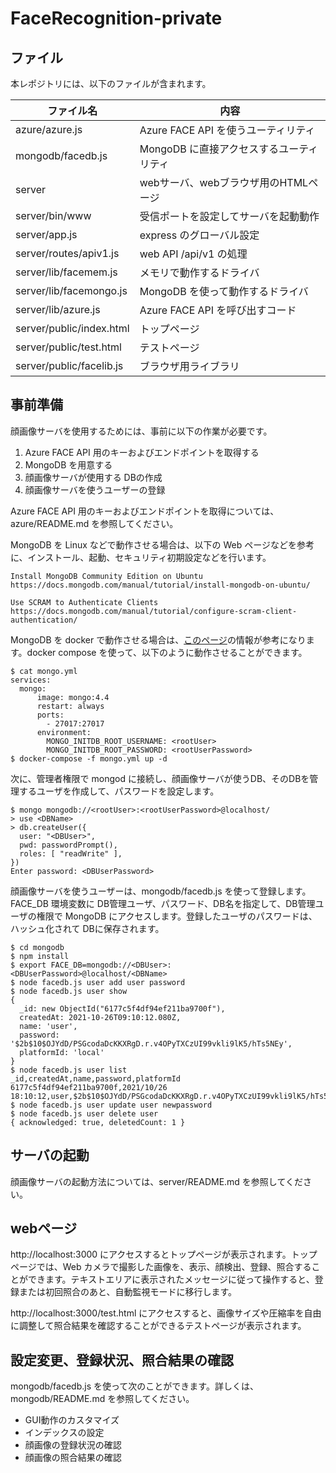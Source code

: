 # FaceRecognition-private

## ファイル

本レポジトリには、以下のファイルが含まれます。

| ファイル名 | 内容 |
| ---------- | ---- |
| azure/azure.js | Azure FACE API を使うユーティリティ |
| mongodb/facedb.js | MongoDB に直接アクセスするユーティリティ |
| server | webサーバ、webブラウザ用のHTMLページ |
| server/bin/www | 受信ポートを設定してサーバを起動動作 |
| server/app.js | express のグローバル設定 |
| server/routes/apiv1.js | web API /api/v1 の処理 |
| server/lib/facemem.js | メモリで動作するドライバ |
| server/lib/facemongo.js | MongoDB を使って動作するドライバ |
| server/lib/azure.js | Azure FACE API を呼び出すコード |
| server/public/index.html | トップページ |
| server/public/test.html | テストページ |
| server/public/facelib.js | ブラウザ用ライブラリ |

## 事前準備

顔画像サーバを使用するためには、事前に以下の作業が必要です。

1. Azure FACE API 用のキーおよびエンドポイントを取得する
2. MongoDB を用意する
3. 顔画像サーバが使用する DBの作成
4. 顔画像サーバを使うユーザーの登録

Azure FACE API 用のキーおよびエンドポイントを取得については、azure/README.md を参照してください。

MongoDB を Linux などで動作させる場合は、以下の Web ページなどを参考に、インストール、起動、セキュリティ初期設定などを行います。

```
Install MongoDB Community Edition on Ubuntu
https://docs.mongodb.com/manual/tutorial/install-mongodb-on-ubuntu/

Use SCRAM to Authenticate Clients
https://docs.mongodb.com/manual/tutorial/configure-scram-client-authentication/
```

MongoDB を docker で動作させる場合は、[このページ](https://hub.docker.com/_/mongo)の情報が参考になります。docker compose を使って、以下のように動作させることができます。

```
$ cat mongo.yml
services:
  mongo:
      image: mongo:4.4
      restart: always
      ports:
        - 27017:27017
      environment:
        MONGO_INITDB_ROOT_USERNAME: <rootUser>
        MONGO_INITDB_ROOT_PASSWORD: <rootUserPassword>
$ docker-compose -f mongo.yml up -d
```

次に、管理者権限で mongod に接続し、顔画像サーバが使うDB、そのDBを管理するユーザを作成して、パスワードを設定します。

```
$ mongo mongodb://<rootUser>:<rootUserPassword>@localhost/
> use <DBName>
> db.createUser({
  user: "<DBUser>",
  pwd: passwordPrompt(),
  roles: [ "readWrite" ],
})
Enter password: <DBUserPassword>
```

顔画像サーバを使うユーザーは、mongodb/facedb.js を使って登録します。FACE_DB 環境変数に DB管理ユーザ、パスワード、DB名を指定して、DB管理ユーザの権限で MongoDB にアクセスします。登録したユーザのパスワードは、ハッシュ化されて DBに保存されます。

```
$ cd mongodb
$ npm install
$ export FACE_DB=mongodb://<DBUser>:<DBUserPassword>@localhost/<DBName>
$ node facedb.js user add user password
$ node facedb.js user show
{
  _id: new ObjectId("6177c5f4df94ef211ba9700f"),
  createdAt: 2021-10-26T09:10:12.080Z,
  name: 'user',
  password: '$2b$10$OJYdD/PSGcodaDcKKXRgD.r.v4OPyTXCzUI99vkli9lK5/hTs5NEy',
  platformId: 'local'
}
$ node facedb.js user list
_id,createdAt,name,password,platformId
6177c5f4df94ef211ba9700f,2021/10/26 18:10:12,user,$2b$10$OJYdD/PSGcodaDcKKXRgD.r.v4OPyTXCzUI99vkli9lK5/hTs5NEy,local
$ node facedb.js user update user newpassword
$ node facedb.js user delete user
{ acknowledged: true, deletedCount: 1 }
```

## サーバの起動

顔画像サーバの起動方法については、server/README.md を参照してください。

## webページ

http://localhost:3000 にアクセスするとトップページが表示されます。トップページでは、Web カメラで撮影した画像を、表示、顔検出、登録、照合することができます。テキストエリアに表示されたメッセージに従って操作すると、登録または初回照合のあと、自動監視モードに移行します。

http://localhost:3000/test.html にアクセスすると、画像サイズや圧縮率を自由に調整して照合結果を確認することができるテストページが表示されます。

## 設定変更、登録状況、照合結果の確認

mongodb/facedb.js を使って次のことができます。詳しくは、mongodb/README.md を参照してください。
- GUI動作のカスタマイズ
- インデックスの設定
- 顔画像の登録状況の確認
- 顔画像の照合結果の確認
